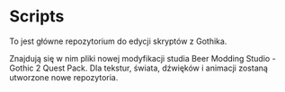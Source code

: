 # Scripts
To jest główne repozytorium do edycji skryptów z Gothika. 

Znajdują się w nim pliki nowej modyfikacji studia Beer Modding Studio - Gothic 2 Quest Pack.
Dla tekstur, świata, dźwięków i animacji zostaną utworzone nowe repozytoria.
